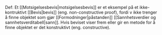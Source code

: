 Def:
Et [[Motsigelsesbevis|motsigelsesbevis]] er et eksempel på et ikke-kontruktivt [[Bevis|bevis]] (eng. non-constructive proof), fordi v ikke trenger å finne objektet som gjør [[Formodninger|påstanden]] [[Sannhetsverdier og sannhetsverditabell|sann]]. Hvis beviset viser frem eller gir en metode for å finne objektet er det konstruktivt (eng. constructive).